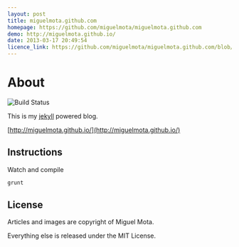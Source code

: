 ```yaml
---
layout: post
title: miguelmota.github.com
homepage: https://github.com/miguelmota/miguelmota.github.com
demo: http://miguelmota.github.io/
date: 2013-03-17 20:49:54
licence_link: https://github.com/miguelmota/miguelmota.github.com/blob/master/LICENSE.md
---
```

# About

![Build Status](https://api.travis-ci.org/miguelmota/miguelmota.github.com.png)

This is my [jekyll](https://github.com/mojombo/jekyll/) powered blog.

[http://miguelmota.github.io/](http://miguelmota.github.io/)

## Instructions

Watch and compile

```bash
grunt
```

## License

Articles and images are copyright of Miguel Mota.

Everything else is released under the MIT License.

